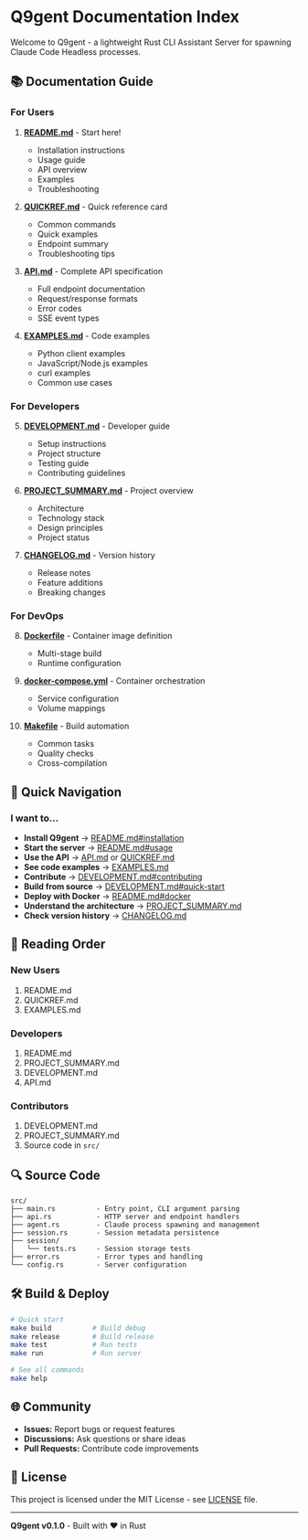 # Q9gent Documentation Index

Welcome to Q9gent - a lightweight Rust CLI Assistant Server for spawning Claude Code Headless processes.

## 📚 Documentation Guide

### For Users

1. **[README.md](README.md)** - Start here!
   - Installation instructions
   - Usage guide
   - API overview
   - Examples
   - Troubleshooting

2. **[QUICKREF.md](QUICKREF.md)** - Quick reference card
   - Common commands
   - Quick examples
   - Endpoint summary
   - Troubleshooting tips

3. **[API.md](API.md)** - Complete API specification
   - Full endpoint documentation
   - Request/response formats
   - Error codes
   - SSE event types

4. **[EXAMPLES.md](EXAMPLES.md)** - Code examples
   - Python client examples
   - JavaScript/Node.js examples
   - curl examples
   - Common use cases

### For Developers

5. **[DEVELOPMENT.md](DEVELOPMENT.md)** - Developer guide
   - Setup instructions
   - Project structure
   - Testing guide
   - Contributing guidelines

6. **[PROJECT_SUMMARY.md](PROJECT_SUMMARY.md)** - Project overview
   - Architecture
   - Technology stack
   - Design principles
   - Project status

7. **[CHANGELOG.md](CHANGELOG.md)** - Version history
   - Release notes
   - Feature additions
   - Breaking changes

### For DevOps

8. **[Dockerfile](Dockerfile)** - Container image definition
   - Multi-stage build
   - Runtime configuration

9. **[docker-compose.yml](docker-compose.yml)** - Container orchestration
   - Service configuration
   - Volume mappings

10. **[Makefile](Makefile)** - Build automation
    - Common tasks
    - Quality checks
    - Cross-compilation

## 🎯 Quick Navigation

### I want to...

- **Install Q9gent** → [README.md#installation](README.md#installation)
- **Start the server** → [README.md#usage](README.md#usage)
- **Use the API** → [API.md](API.md) or [QUICKREF.md](QUICKREF.md)
- **See code examples** → [EXAMPLES.md](EXAMPLES.md)
- **Contribute** → [DEVELOPMENT.md#contributing](DEVELOPMENT.md#contributing)
- **Build from source** → [DEVELOPMENT.md#quick-start](DEVELOPMENT.md#quick-start)
- **Deploy with Docker** → [README.md#docker](README.md#docker)
- **Understand the architecture** → [PROJECT_SUMMARY.md](PROJECT_SUMMARY.md)
- **Check version history** → [CHANGELOG.md](CHANGELOG.md)

## 📖 Reading Order

### New Users
1. README.md
2. QUICKREF.md
3. EXAMPLES.md

### Developers
1. README.md
2. PROJECT_SUMMARY.md
3. DEVELOPMENT.md
4. API.md

### Contributors
1. DEVELOPMENT.md
2. PROJECT_SUMMARY.md
3. Source code in `src/`

## 🔍 Source Code

```
src/
├── main.rs          - Entry point, CLI argument parsing
├── api.rs           - HTTP server and endpoint handlers
├── agent.rs         - Claude process spawning and management
├── session.rs       - Session metadata persistence
├── session/
│   └── tests.rs     - Session storage tests
├── error.rs         - Error types and handling
└── config.rs        - Server configuration
```

## 🛠️ Build & Deploy

```bash
# Quick start
make build          # Build debug
make release        # Build release
make test           # Run tests
make run            # Run server

# See all commands
make help
```

## 🌐 Community

- **Issues:** Report bugs or request features
- **Discussions:** Ask questions or share ideas
- **Pull Requests:** Contribute code improvements

## 📄 License

This project is licensed under the MIT License - see [LICENSE](LICENSE) file.

---

**Q9gent v0.1.0** - Built with ❤️ in Rust
